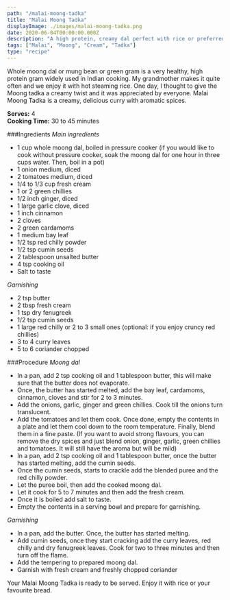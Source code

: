 ```yaml
---
path: "/malai-moong-tadka"
title: "Malai Moong Tadka"
displayImage: ./images/malai-moong-tadka.png
date: 2020-06-04T00:00:00.000Z
description: "A high protein, creamy dal perfect with rice or preferred bread."
tags: ["Malai", "Moong", "Cream", "Tadka"]
type: "recipe"
---
```


Whole moong dal or mung bean or green gram is a very healthy, high protein gram widely used in Indian cooking. My grandmother makes it quite often and we enjoy it with hot steaming rice. One day, I thought to give the Moong tadka a creamy twist and it was appreciated by everyone. Malai Moong Tadka is a creamy, delicious curry with aromatic spices.

**Serves:** 4\
**Cooking Time:** 30 to 45 minutes

###Ingredients
*Main ingredients*
- 1 cup whole moong dal, boiled in pressure cooker (if you would like to cook without pressure cooker, soak the moong dal for one hour in three cups water. Then, boil in a pot)
- 1 onion medium, diced 
- 2 tomatoes medium, diced
- 1/4 to 1/3 cup fresh cream
- 1 or 2 green chillies
- 1/2 inch ginger, diced
- 1 large garlic clove, diced
- 1 inch cinnamon
- 2 cloves
- 2 green cardamoms
- 1 medium bay leaf
- 1/2 tsp red chilly powder
- 1/2 tsp cumin seeds
- 2 tablespoon unsalted butter
- 4 tsp cooking oil
- Salt to taste

*Garnishing*
- 2 tsp butter
- 2 tbsp fresh cream
- 1 tsp dry fenugreek
- 1/2 tsp cumin seeds
- 1 large red chilly or 2 to 3 small ones (optional: if you enjoy cruncy red chillies)
- 3 to 4 curry leaves
- 5 to 6 coriander chopped

###Procedure
*Moong dal*
- In a pan, add 2 tsp cooking oil and 1 tablespoon butter, this will make sure that the butter does not evaporate. 
- Once, the butter has started melted, add the bay leaf, cardamoms, cinnamon, cloves and stir for 2 to 3 minutes. 
- Add the onions, garlic, ginger and green chillies. Cook till the onions turn translucent. 
- Add the tomatoes and let them cook. Once done, empty the contents in a plate and let them cool down to the room temperature. Finally, blend them in a fine paste. (If you want to avoid strong flavours, you can remove the dry spices and just blend onion, ginger, garlic, green chillies and tomatoes. It will still have the aroma but will be mild)
- In a pan, add 2 tsp cooking oil and 1 tablespoon butter, once the butter has started melting, add the cumin seeds. 
- Once the cumin seeds, starts to crackle add the blended puree and the red chilly powder. 
- Let the puree boil, then add the cooked moong dal. 
- Let it cook for 5 to 7 minutes and then add the fresh cream.
- Once it is boiled add salt to taste. 
- Empty the contents in a serving bowl and prepare for garnishing. 

*Garnishing*
- In a pan, add the butter. Once, the butter has started melting. 
- Add cumin seeds, once they start cracking add the curry leaves, red chilly and dry fenugreek leaves. Cook for two to three minutes and then turn off the flame. 
- Add the tempering to prepared moong dal. 
- Garnish with fresh cream and freshly chopped coriander

Your Malai Moong Tadka is ready to be served. Enjoy it with rice or your favourite bread. 

